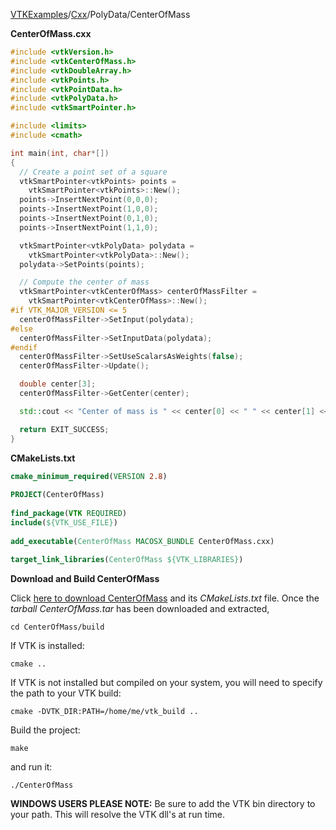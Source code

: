 [VTKExamples](/index/)/[Cxx](/Cxx)/PolyData/CenterOfMass

**CenterOfMass.cxx**
```c++
#include <vtkVersion.h>
#include <vtkCenterOfMass.h>
#include <vtkDoubleArray.h>
#include <vtkPoints.h>
#include <vtkPointData.h>
#include <vtkPolyData.h>
#include <vtkSmartPointer.h>

#include <limits>
#include <cmath>

int main(int, char*[])
{
  // Create a point set of a square
  vtkSmartPointer<vtkPoints> points =
    vtkSmartPointer<vtkPoints>::New();
  points->InsertNextPoint(0,0,0);
  points->InsertNextPoint(1,0,0);
  points->InsertNextPoint(0,1,0);
  points->InsertNextPoint(1,1,0);

  vtkSmartPointer<vtkPolyData> polydata =
    vtkSmartPointer<vtkPolyData>::New();
  polydata->SetPoints(points);

  // Compute the center of mass
  vtkSmartPointer<vtkCenterOfMass> centerOfMassFilter =
    vtkSmartPointer<vtkCenterOfMass>::New();
#if VTK_MAJOR_VERSION <= 5
  centerOfMassFilter->SetInput(polydata);
#else
  centerOfMassFilter->SetInputData(polydata);
#endif
  centerOfMassFilter->SetUseScalarsAsWeights(false);
  centerOfMassFilter->Update();

  double center[3];
  centerOfMassFilter->GetCenter(center);

  std::cout << "Center of mass is " << center[0] << " " << center[1] << " " << center[2] << std::endl;

  return EXIT_SUCCESS;
}
```
**CMakeLists.txt**
```cmake
cmake_minimum_required(VERSION 2.8)
 
PROJECT(CenterOfMass)
 
find_package(VTK REQUIRED)
include(${VTK_USE_FILE})
 
add_executable(CenterOfMass MACOSX_BUNDLE CenterOfMass.cxx)
 
target_link_libraries(CenterOfMass ${VTK_LIBRARIES})
```

**Download and Build CenterOfMass**

Click [here to download CenterOfMass](https://github.com/lorensen/VTKWikiExamplesTarballs/raw/master/CenterOfMass.tar) and its *CMakeLists.txt* file.
Once the *tarball CenterOfMass.tar* has been downloaded and extracted,
```
cd CenterOfMass/build 
```
If VTK is installed:
```
cmake ..
```
If VTK is not installed but compiled on your system, you will need to specify the path to your VTK build:
```
cmake -DVTK_DIR:PATH=/home/me/vtk_build ..
```
Build the project:
```
make
```
and run it:
```
./CenterOfMass
```
**WINDOWS USERS PLEASE NOTE:** Be sure to add the VTK bin directory to your path. This will resolve the VTK dll's at run time.


